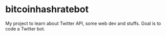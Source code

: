 # bitcoinhashratebot

My project to learn about Twitter API, some web dev and stuffs.
Goal is to code a Twitter bot.
